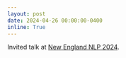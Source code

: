 ```yaml
---
layout: post
date: 2024-04-26 00:00:00-0400
inline: True
---
```


Invited talk at [New England NLP 2024](https://nenlp.github.io/spr2024/index.html).